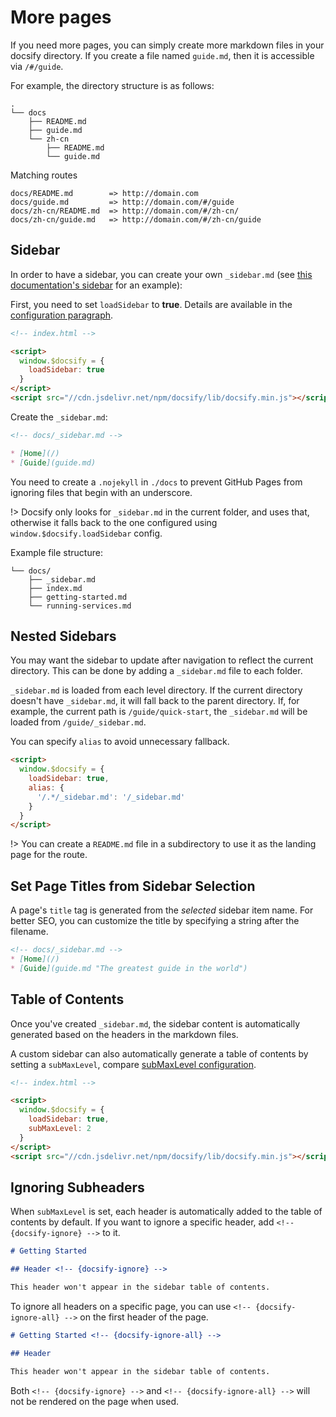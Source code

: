 # More pages

If you need more pages, you can simply create more markdown files in your docsify directory. If you create a file named `guide.md`, then it is accessible via `/#/guide`.

For example, the directory structure is as follows:

```text
.
└── docs
    ├── README.md
    ├── guide.md
    └── zh-cn
        ├── README.md
        └── guide.md
```

Matching routes

```text
docs/README.md        => http://domain.com
docs/guide.md         => http://domain.com/#/guide
docs/zh-cn/README.md  => http://domain.com/#/zh-cn/
docs/zh-cn/guide.md   => http://domain.com/#/zh-cn/guide
```

## Sidebar

In order to have a sidebar, you can create your own `_sidebar.md` (see [this documentation's sidebar](https://github.com/docsifyjs/docsify/blob/master/docs/_sidebar.md) for an example):

First, you need to set `loadSidebar` to **true**. Details are available in the [configuration paragraph](configuration.md#loadsidebar).

```html
<!-- index.html -->

<script>
  window.$docsify = {
    loadSidebar: true
  }
</script>
<script src="//cdn.jsdelivr.net/npm/docsify/lib/docsify.min.js"></script>
```

Create the `_sidebar.md`:

```markdown
<!-- docs/_sidebar.md -->

* [Home](/)
* [Guide](guide.md)
```

You need to create a `.nojekyll` in `./docs` to prevent GitHub Pages from ignoring files that begin with an underscore.

!> Docsify only looks for `_sidebar.md` in the current folder, and uses that, otherwise it falls back to the one configured using `window.$docsify.loadSidebar` config.

Example file structure:

```text
└── docs/
    ├── _sidebar.md
    ├── index.md
    ├── getting-started.md
    └── running-services.md
```

## Nested Sidebars

You may want the sidebar to update after navigation to reflect the current directory. This can be done by adding a `_sidebar.md` file to each folder.

`_sidebar.md` is loaded from each level directory. If the current directory doesn't have `_sidebar.md`, it will fall back to the parent directory. If, for example, the current path is `/guide/quick-start`, the `_sidebar.md` will be loaded from `/guide/_sidebar.md`.

You can specify `alias` to avoid unnecessary fallback.

```html
<script>
  window.$docsify = {
    loadSidebar: true,
    alias: {
      '/.*/_sidebar.md': '/_sidebar.md'
    }
  }
</script>
```

!> You can create a `README.md` file in a subdirectory to use it as the landing page for the route.

## Set Page Titles from Sidebar Selection

A page's `title` tag is generated from the _selected_ sidebar item name. For better SEO, you can customize the title by specifying a string after the filename.

```markdown
<!-- docs/_sidebar.md -->
* [Home](/)
* [Guide](guide.md "The greatest guide in the world")
```

## Table of Contents

Once you've created `_sidebar.md`, the sidebar content is automatically generated based on the headers in the markdown files.

A custom sidebar can also automatically generate a table of contents by setting a `subMaxLevel`, compare [subMaxLevel configuration](configuration.md#submaxlevel).

```html
<!-- index.html -->

<script>
  window.$docsify = {
    loadSidebar: true,
    subMaxLevel: 2
  }
</script>
<script src="//cdn.jsdelivr.net/npm/docsify/lib/docsify.min.js"></script>
```

## Ignoring Subheaders

When `subMaxLevel` is set, each header is automatically added to the table of contents by default. If you want to ignore a specific header, add `<!-- {docsify-ignore} -->` to it.

```markdown
# Getting Started

## Header <!-- {docsify-ignore} -->

This header won't appear in the sidebar table of contents.
```

To ignore all headers on a specific page, you can use `<!-- {docsify-ignore-all} -->` on the first header of the page.

```markdown
# Getting Started <!-- {docsify-ignore-all} -->

## Header

This header won't appear in the sidebar table of contents.
```

Both `<!-- {docsify-ignore} -->` and `<!-- {docsify-ignore-all} -->` will not be rendered on the page when used.

